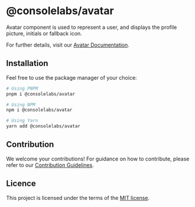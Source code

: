 # @consolelabs/avatar

Avatar component is used to represent a user, and displays the profile picture,
initials or fallback icon.

For further details, visit our
[Avatar Documentation](https://ds.console.so/?path=/docs/components-avatar--docs).

## Installation

Feel free to use the package manager of your choice:

```sh
# Using PNPM
pnpm i @consolelabs/avatar

# Using NPM
npm i @consolelabs/avatar

# Using Yarn
yarn add @consolelabs/avatar
```

## Contribution

We welcome your contributions! For guidance on how to contribute, please refer
to our [Contribution Guidelines](/CONTRIBUTING.md).

## Licence

This project is licensed under the terms of the
[MIT license](https://choosealicense.com/licenses/mit/).
